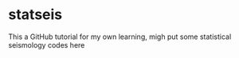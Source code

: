 # statseis

This a GitHub tutorial for my own learning, migh put some statistical seismology codes here
